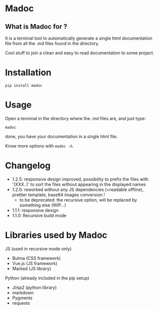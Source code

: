 # Madoc


## What is Madoc for ?

It is a terminal tool to automatically generate a single html documentation file from all
the .md files found in the directory.

Cool stuff to join a clean and easy to read documentation to some project.


# Installation

```console
pip install madoc
```


# Usage

Open a terminal in the directory where the .md files are,
and just type:

`madoc`

done, you have your documentation in a single html file.

Know more options with `madoc -h`.


# Changelog

- 1.2.5: responsive design improved, possibility to prefix the files with '(XXX..)' to sort the files without appearing in the displayed names
- 1.2.0: reworked without any JS dependencies (=readable offline), prettier template, base64 images conversion !
    - to be deprecated: the recursive option, will be replaced by something else (WIP...)
- 1.1.1: responsive design
- 1.1.0: Recursive build mode

# Libraries used by Madoc
JS  (used in recursive mode only)
- Bulma (CSS framework)
- Vue.js (JS framework)
- Marked (JS library)

Python (already included in the pip setup)
- Jinja2 (python library)
- markdown
- Pygments
- requests

